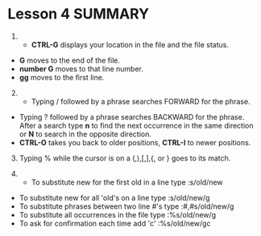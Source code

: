 # Lesson 4 SUMMARY

1. - **CTRL-G**  displays your location in the file and the file status.
 - **G**  moves to the end of the file.
 - **number  G**  moves to that line number.
 - **gg**  moves to the first line.
            
2. - Typing  /  followed by a phrase searches FORWARD for the phrase.
 - Typing  ?  followed by a phrase searches BACKWARD for the phrase.
After a search type  **n**  to find the next occurrence in the same direction or  **N**  to search in the opposite direction.
 - **CTRL-O** takes you back to older positions, **CTRL-I** to newer positions.
 
3. Typing  %  while the cursor is on a (,),[,],{, or } goes to its match.

4. - To substitute new for the first old in a line type    :s/old/new
 - To substitute new for all 'old's on a line type       :s/old/new/g
 - To substitute phrases between two line #'s type       :#,#s/old/new/g
 - To substitute all occurrences in the file type        :%s/old/new/g
 - To ask for confirmation each time add 'c'             :%s/old/new/gc
